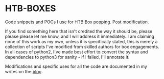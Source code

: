# HTB-BOXES

Code snippets and POCs I use for HTB Box popping. Post modification.

If you find something here that isn't credited the way it should be, please please please let me know, and I will address it immediately. I am claiming none of this work as my own, unless it is specifically stated, this is merely a collection of scripts I've modified from skilled authors for box engagements. In all cases of python2, I've made best effort to convert the syntax and dependencies to python3 for sanity - if I failed, I'll annotate it.

Modifications and specific uses for all the code are documented in my writes on the [blog](https://blog.nullprism.io/).




